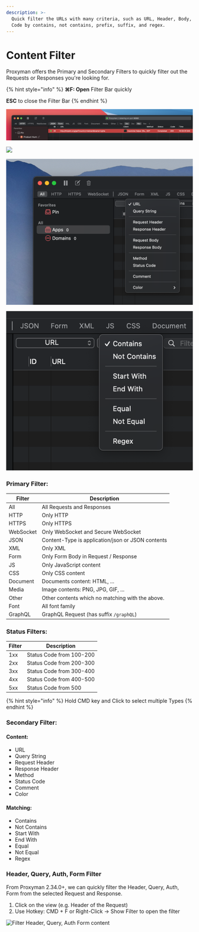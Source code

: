 ```yaml
---
description: >-
  Quick filter the URLs with many criteria, such as URL, Header, Body, Status
  Code by contains, not contains, prefix, suffix, and regex.
---
```


# Content Filter

Proxyman offers the Primary and Secondary Filters to quickly filter out the Requests or Responses you're looking for.

{% hint style="info" %}
**⌘F: Open** Filter Bar quickly

**ESC** to close the Filter Bar
{% endhint %}

![Multiple Filters Selection (Hold CMD key and Click)](../.gitbook/assets/111282473-9e95ab00-8670-11eb-8d05-6e2c641a82bb.png)

![](../.gitbook/assets/Screen\_Shot\_2021-03-22\_at\_22\_29\_07.png)

![](<../.gitbook/assets/CleanShot 2020-11-17 at 08.31.48@2x.png>)

![](<../.gitbook/assets/CleanShot 2020-11-17 at 08.31.52@2x.png>)

### Primary Filter:&#x20;

| Filter    | Description                                       |
| --------- | ------------------------------------------------- |
| All       | All Requests and Responses                        |
| HTTP      | Only HTTP                                         |
| HTTPS     | Only HTTPS                                        |
| WebSocket | Only WebSocket and Secure WebSocket               |
| JSON      | Content-Type is application/json or JSON contents |
| XML       | Only XML                                          |
| Form      | Only Form Body in Request / Response              |
| JS        | Only JavaScript content                           |
| CSS       | Only CSS content                                  |
| Document  | Documents content: HTML, ...                      |
| Media     | Image contents: PNG, JPG, GIF, ...                |
| Other     | Other contents which no matching with the above.  |
| Font      | All font family                                   |
| GraphQL   | GraphQL Request (has suffix `/graphQL`)           |

### Status Filters:

| Filter | Description              |
| ------ | ------------------------ |
| 1xx    | Status Code from 100-200 |
| 2xx    | Status Code from 200-300 |
| 3xx    | Status Code from 300-400 |
| 4xx    | Status Code from 400-500 |
| 5xx    | Status Code from 500     |

{% hint style="info" %}
Hold CMD key and Click to select multiple Types
{% endhint %}

### Secondary Filter:

#### Content:

* URL
* Query String
* Request Header
* Response Header
* Method
* Status Code
* Comment
* Color

#### Matching:

* Contains
* Not Contains
* Start With
* End With
* Equal
* Not Equal
* Regex

### Header, Query, Auth, Form Filter

From Proxyman 2.34.0+, we can quickly filter the Header, Query, Auth, Form from the selected Request and Response.

1. Click on the view (e.g. Header of the Request)
2. Use Hotkey: CMD + F or Right-Click -> Show Filter to open the filter

![Filter Header, Query, Auth Form content](../.gitbook/assets/Screen\_Shot\_2021-10-14\_at\_22\_59\_20.png)

